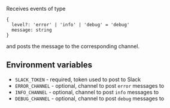 Receives events of type

```
{
  level?: 'error' | 'info' | 'debug' = 'debug'
  message: string
}
```

and posts the message to the corresponding channel.

## Environment variables

* `SLACK_TOKEN` - required, token used to post to Slack
* `ERROR_CHANNEL` - optional, channel to post `error` messages to
* `INFO_CHANNEL` - optional, channel to post `info` messages to
* `DEBUG_CHANNEL` - optional, channel to post `debug` messages to